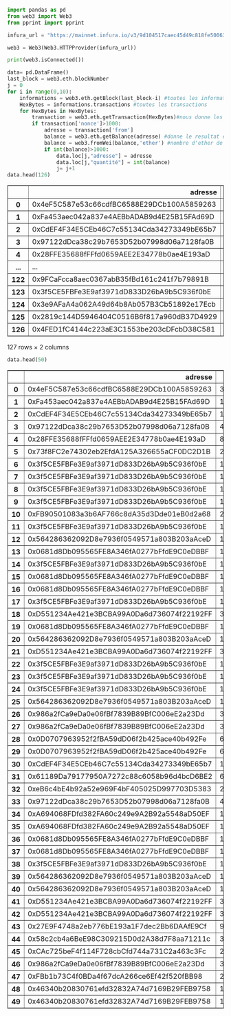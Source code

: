 ```python
import pandas as pd
from web3 import Web3
from pprint import pprint
```


```python
infura_url = "https://mainnet.infura.io/v3/9d104517caec45d49c818fe50063aaed"
```


```python
web3 = Web3(Web3.HTTPProvider(infura_url))
```


```python
print(web3.isConnected())
```


```python
data= pd.DataFrame()
last_block = web3.eth.blockNumber
j = 0
for i in range(0,10):
    informations = web3.eth.getBlock(last_block-i) #toutes les informations sur le block
    HexBytes = informations.transactions #toutes les transactions
    for HexBytes in HexBytes:
        transaction = web3.eth.getTransaction(HexBytes)#nous donne les infos sur la transaction
        if transaction['nonce']>1000:
            adresse = transaction['from']
            balance = web3.eth.getBalance(adresse) #donne le resultat en wei
            balance = web3.fromWei(balance,'ether') #nombre d'ether de l'adresse
            if int(balance)>1000:
                data.loc[j,"adresse"] = adresse
                data.loc[j,"quantité"] = int(balance)
                j= j+1
data.head(126)
```




<div>
<style scoped>
    .dataframe tbody tr th:only-of-type {
        vertical-align: middle;
    }

    .dataframe tbody tr th {
        vertical-align: top;
    }

    .dataframe thead th {
        text-align: right;
    }
</style>
<table border="1" class="dataframe">
  <thead>
    <tr style="text-align: right;">
      <th></th>
      <th>adresse</th>
      <th>quantité</th>
    </tr>
  </thead>
  <tbody>
    <tr>
      <th>0</th>
      <td>0x4eF5C587e53c66cdfBC6588E29DCb100A5859263</td>
      <td>3412.0</td>
    </tr>
    <tr>
      <th>1</th>
      <td>0xFa453aec042a837e4AEBbADAB9d4E25B15FAd69D</td>
      <td>1148.0</td>
    </tr>
    <tr>
      <th>2</th>
      <td>0xCdEF4F34E5CEb46C7c55134Cda34273349bE65b7</td>
      <td>1583.0</td>
    </tr>
    <tr>
      <th>3</th>
      <td>0x97122dDca38c29b7653D52b07998d06a7128fa0B</td>
      <td>4569.0</td>
    </tr>
    <tr>
      <th>4</th>
      <td>0x28FFE35688fFFfd0659AEE2E34778b0ae4E193aD</td>
      <td>8817.0</td>
    </tr>
    <tr>
      <th>...</th>
      <td>...</td>
      <td>...</td>
    </tr>
    <tr>
      <th>122</th>
      <td>0x9FCaFcca8aec0367abB35fBd161c241f7b79891B</td>
      <td>2209.0</td>
    </tr>
    <tr>
      <th>123</th>
      <td>0x3f5CE5FBFe3E9af3971dD833D26bA9b5C936f0bE</td>
      <td>157071.0</td>
    </tr>
    <tr>
      <th>124</th>
      <td>0x3e9AFaA4a062A49d64b8Ab057B3Cb51892e17Ecb</td>
      <td>1391.0</td>
    </tr>
    <tr>
      <th>125</th>
      <td>0x2819c144D5946404C0516B6f817a960dB37D4929</td>
      <td>8602.0</td>
    </tr>
    <tr>
      <th>126</th>
      <td>0x4FED1fC4144c223aE3C1553be203cDFcbD38C581</td>
      <td>1228.0</td>
    </tr>
  </tbody>
</table>
<p>127 rows × 2 columns</p>
</div>




```python
data.head(50)
```




<div>
<style scoped>
    .dataframe tbody tr th:only-of-type {
        vertical-align: middle;
    }

    .dataframe tbody tr th {
        vertical-align: top;
    }

    .dataframe thead th {
        text-align: right;
    }
</style>
<table border="1" class="dataframe">
  <thead>
    <tr style="text-align: right;">
      <th></th>
      <th>adresse</th>
      <th>quantité</th>
    </tr>
  </thead>
  <tbody>
    <tr>
      <th>0</th>
      <td>0x4eF5C587e53c66cdfBC6588E29DCb100A5859263</td>
      <td>3412.0</td>
    </tr>
    <tr>
      <th>1</th>
      <td>0xFa453aec042a837e4AEBbADAB9d4E25B15FAd69D</td>
      <td>1148.0</td>
    </tr>
    <tr>
      <th>2</th>
      <td>0xCdEF4F34E5CEb46C7c55134Cda34273349bE65b7</td>
      <td>1583.0</td>
    </tr>
    <tr>
      <th>3</th>
      <td>0x97122dDca38c29b7653D52b07998d06a7128fa0B</td>
      <td>4569.0</td>
    </tr>
    <tr>
      <th>4</th>
      <td>0x28FFE35688fFFfd0659AEE2E34778b0ae4E193aD</td>
      <td>8817.0</td>
    </tr>
    <tr>
      <th>5</th>
      <td>0x73f8FC2e74302eb2EfdA125A326655aCF0DC2D1B</td>
      <td>206447.0</td>
    </tr>
    <tr>
      <th>6</th>
      <td>0x3f5CE5FBFe3E9af3971dD833D26bA9b5C936f0bE</td>
      <td>157684.0</td>
    </tr>
    <tr>
      <th>7</th>
      <td>0x3f5CE5FBFe3E9af3971dD833D26bA9b5C936f0bE</td>
      <td>157684.0</td>
    </tr>
    <tr>
      <th>8</th>
      <td>0x3f5CE5FBFe3E9af3971dD833D26bA9b5C936f0bE</td>
      <td>157684.0</td>
    </tr>
    <tr>
      <th>9</th>
      <td>0x3f5CE5FBFe3E9af3971dD833D26bA9b5C936f0bE</td>
      <td>157684.0</td>
    </tr>
    <tr>
      <th>10</th>
      <td>0xFB90501083a3b6AF766c8dA35d3Dde01eB0d2a68</td>
      <td>2927.0</td>
    </tr>
    <tr>
      <th>11</th>
      <td>0x3f5CE5FBFe3E9af3971dD833D26bA9b5C936f0bE</td>
      <td>157684.0</td>
    </tr>
    <tr>
      <th>12</th>
      <td>0x564286362092D8e7936f0549571a803B203aAceD</td>
      <td>19313.0</td>
    </tr>
    <tr>
      <th>13</th>
      <td>0x0681d8Db095565FE8A346fA0277bFfdE9C0eDBBF</td>
      <td>18759.0</td>
    </tr>
    <tr>
      <th>14</th>
      <td>0x3f5CE5FBFe3E9af3971dD833D26bA9b5C936f0bE</td>
      <td>157684.0</td>
    </tr>
    <tr>
      <th>15</th>
      <td>0x0681d8Db095565FE8A346fA0277bFfdE9C0eDBBF</td>
      <td>18759.0</td>
    </tr>
    <tr>
      <th>16</th>
      <td>0x0681d8Db095565FE8A346fA0277bFfdE9C0eDBBF</td>
      <td>18759.0</td>
    </tr>
    <tr>
      <th>17</th>
      <td>0x3f5CE5FBFe3E9af3971dD833D26bA9b5C936f0bE</td>
      <td>157684.0</td>
    </tr>
    <tr>
      <th>18</th>
      <td>0xD551234Ae421e3BCBA99A0Da6d736074f22192FF</td>
      <td>31164.0</td>
    </tr>
    <tr>
      <th>19</th>
      <td>0x0681d8Db095565FE8A346fA0277bFfdE9C0eDBBF</td>
      <td>18759.0</td>
    </tr>
    <tr>
      <th>20</th>
      <td>0x564286362092D8e7936f0549571a803B203aAceD</td>
      <td>19313.0</td>
    </tr>
    <tr>
      <th>21</th>
      <td>0xD551234Ae421e3BCBA99A0Da6d736074f22192FF</td>
      <td>31164.0</td>
    </tr>
    <tr>
      <th>22</th>
      <td>0x3f5CE5FBFe3E9af3971dD833D26bA9b5C936f0bE</td>
      <td>157684.0</td>
    </tr>
    <tr>
      <th>23</th>
      <td>0x3f5CE5FBFe3E9af3971dD833D26bA9b5C936f0bE</td>
      <td>157684.0</td>
    </tr>
    <tr>
      <th>24</th>
      <td>0x3f5CE5FBFe3E9af3971dD833D26bA9b5C936f0bE</td>
      <td>157684.0</td>
    </tr>
    <tr>
      <th>25</th>
      <td>0x564286362092D8e7936f0549571a803B203aAceD</td>
      <td>19313.0</td>
    </tr>
    <tr>
      <th>26</th>
      <td>0x986a2fCa9eDa0e06fBf7839B89BfC006eE2a23Dd</td>
      <td>3438.0</td>
    </tr>
    <tr>
      <th>27</th>
      <td>0x986a2fCa9eDa0e06fBf7839B89BfC006eE2a23Dd</td>
      <td>3438.0</td>
    </tr>
    <tr>
      <th>28</th>
      <td>0x0D0707963952f2fBA59dD06f2b425ace40b492Fe</td>
      <td>67681.0</td>
    </tr>
    <tr>
      <th>29</th>
      <td>0x0D0707963952f2fBA59dD06f2b425ace40b492Fe</td>
      <td>67681.0</td>
    </tr>
    <tr>
      <th>30</th>
      <td>0xCdEF4F34E5CEb46C7c55134Cda34273349bE65b7</td>
      <td>1583.0</td>
    </tr>
    <tr>
      <th>31</th>
      <td>0x61189Da79177950A7272c88c6058b96d4bcD6BE2</td>
      <td>65039.0</td>
    </tr>
    <tr>
      <th>32</th>
      <td>0xeB6c4bE4b92a52e969F4bF405025D997703D5383</td>
      <td>2070.0</td>
    </tr>
    <tr>
      <th>33</th>
      <td>0x97122dDca38c29b7653D52b07998d06a7128fa0B</td>
      <td>4569.0</td>
    </tr>
    <tr>
      <th>34</th>
      <td>0xA694068FDfd382FA60c249e9A2B92a5548aD50EF</td>
      <td>1922.0</td>
    </tr>
    <tr>
      <th>35</th>
      <td>0xA694068FDfd382FA60c249e9A2B92a5548aD50EF</td>
      <td>1922.0</td>
    </tr>
    <tr>
      <th>36</th>
      <td>0x0681d8Db095565FE8A346fA0277bFfdE9C0eDBBF</td>
      <td>18759.0</td>
    </tr>
    <tr>
      <th>37</th>
      <td>0x0681d8Db095565FE8A346fA0277bFfdE9C0eDBBF</td>
      <td>18759.0</td>
    </tr>
    <tr>
      <th>38</th>
      <td>0x3f5CE5FBFe3E9af3971dD833D26bA9b5C936f0bE</td>
      <td>157681.0</td>
    </tr>
    <tr>
      <th>39</th>
      <td>0x564286362092D8e7936f0549571a803B203aAceD</td>
      <td>19308.0</td>
    </tr>
    <tr>
      <th>40</th>
      <td>0x564286362092D8e7936f0549571a803B203aAceD</td>
      <td>19308.0</td>
    </tr>
    <tr>
      <th>41</th>
      <td>0xD551234Ae421e3BCBA99A0Da6d736074f22192FF</td>
      <td>31164.0</td>
    </tr>
    <tr>
      <th>42</th>
      <td>0xD551234Ae421e3BCBA99A0Da6d736074f22192FF</td>
      <td>31164.0</td>
    </tr>
    <tr>
      <th>43</th>
      <td>0x27E9F4748a2eb776bE193a1F7dec2Bb6DAAfE9Cf</td>
      <td>90681.0</td>
    </tr>
    <tr>
      <th>44</th>
      <td>0x58c2cb4a6BeE98C309215D0d2A38d7F8aa71211c</td>
      <td>37970.0</td>
    </tr>
    <tr>
      <th>45</th>
      <td>0xCAc725beF4f114F728cbCfd744a731C2a463c3Fc</td>
      <td>217541.0</td>
    </tr>
    <tr>
      <th>46</th>
      <td>0x986a2fCa9eDa0e06fBf7839B89BfC006eE2a23Dd</td>
      <td>3438.0</td>
    </tr>
    <tr>
      <th>47</th>
      <td>0xFBb1b73C4f0BDa4f67dcA266ce6Ef42f520fBB98</td>
      <td>27005.0</td>
    </tr>
    <tr>
      <th>48</th>
      <td>0x46340b20830761efd32832A74d7169B29FEB9758</td>
      <td>10285.0</td>
    </tr>
    <tr>
      <th>49</th>
      <td>0x46340b20830761efd32832A74d7169B29FEB9758</td>
      <td>10285.0</td>
    </tr>
  </tbody>
</table>
</div>




```python

```
